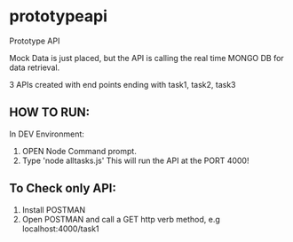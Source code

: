 # prototypeapi
Prototype API

Mock Data is just placed, but the API is calling the real time MONGO DB for data retrieval.

3 APIs created with end points ending with task1, task2, task3

HOW TO RUN:
----------
In DEV Environment:
1. OPEN Node Command prompt.
2. Type 'node alltasks.js'
       This will run the API at the PORT 4000!


To Check only API:
------------------
1. Install POSTMAN 
2. Open POSTMAN and call a GET http verb method, e.g localhost:4000/task1
